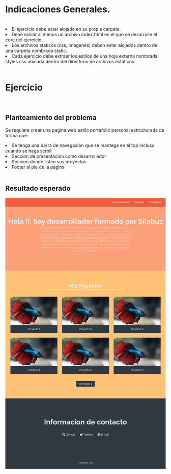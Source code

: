 <!-- Indicaciones Generales -->
<h1> Indicaciones Generales.</h1><br/>
<li>El ejercicio debe estar alojado en su propia carpeta.</li>
<li>Debe existir al menos un archivo index.html en el que se desarrolle el core del ejercicio.</li>
<li>Los archivos staticos (css, imagenes) deben estar alojados dentro de una carpeta nombrada static.</li>
<li>Cada ejercicio debe extraer los estilos de una hoja externa nombrada styles.css ubicada dentro del directorio de archivos estaticos.</li>

<br>

<!-- Ejercicio -->
<h1> Ejercicio </h1><br/>
<h2>Planteamiento del problema</h2>
<p>Se requiere crear una pagina web estilo portafolio personal estructurada de forma  que:</p>
<li>Se tenga una barra de navegacion que se mantega en el top incluso cuando se haga scroll</li> 
<li>Seccion de presentacion como desarrollador</li>
<li>Seccion donde listen sus proyectos</li>
<li>Footer al pie de la pagina</li>

<br >
<h2>Resultado esperado </h2>
<img src="portfolio.png"></img>
<br>
<br >
